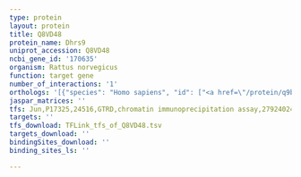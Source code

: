 ```yaml
---
type: protein
layout: protein
title: Q8VD48
protein_name: Dhrs9
uniprot_accession: Q8VD48
ncbi_gene_id: '170635'
organism: Rattus norvegicus
function: target gene
number_of_interactions: '1'
orthologs: '[{"species": "Homo sapiens", "id": ["<a href=\"/protein/q9bpw9\">Q9BPW9</a>"]}, {"species": "Mus musculus", "id": ["<a href=\"/protein/q58nb6\">Q58NB6</a>"]}, {"species": "Caenorhabditis elegans", "id": ["<a href=\"/protein/o01758\">O01758</a>", "<a href=\"/protein/o16881\">O16881</a>", "<a href=\"/protein/q20840\">Q20840</a>"]}]'
jaspar_matrices: ''
tfs: Jun,P17325,24516,GTRD,chromatin immunoprecipitation assay,27924024%5Buid%5D,No
targets: ''
tfs_download: TFLink_tfs_of_Q8VD48.tsv
targets_download: ''
bindingSites_download: ''
binding_sites_ls: ''

---
```

